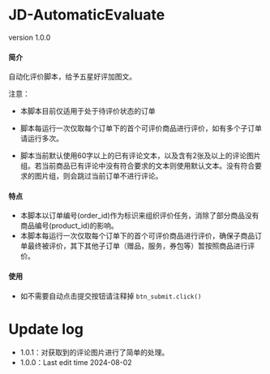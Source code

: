 # JD-AutomaticEvaluate
version 1.0.0

#### 简介
自动化评价脚本，给予五星好评加图文。

注意：

- 本脚本目前仅适用于处于待评价状态的订单

- 脚本每运行一次仅取每个订单下的首个可评价商品进行评价，如有多个子订单请运行多次。

- 脚本当前默认使用60字以上的已有评论文本，以及含有2张及以上的评论图片组。若当前商品已有评论中没有符合要求的文本则使用默认文本。没有符合要求的图片组，则会跳过当前订单不进行评论。

#### 特点
- 本脚本以订单编号(order_id)作为标识来组织评价任务，消除了部分商品没有商品编号(product_id)的影响。
- 本脚本每运行一次仅取每个订单下的首个可评价商品进行评价，确保子商品订单最终被评价，其下其他子订单（赠品，服务，券包等）暂按照商品进行评价。

#### 使用
- 如不需要自动点击提交按钮请注释掉
`btn_submit.click()`

# Update log
- 1.0.1：对获取到的评论图片进行了简单的处理。
- 1.0.0：Last edit time 2024-08-02